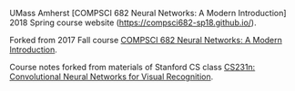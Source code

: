 UMass Amherst [COMPSCI 682 Neural Networks: A Modern Introduction] 2018 Spring course website (https://compsci682-sp18.github.io/).

Forked from 2017 Fall course [COMPSCI 682 Neural Networks: A Modern Introduction](https://compsci682.github.io/).

Course notes forked from materials of Stanford CS class [CS231n: Convolutional Neural Networks for Visual Recognition](http://vision.stanford.edu/teaching/cs231n/). 
